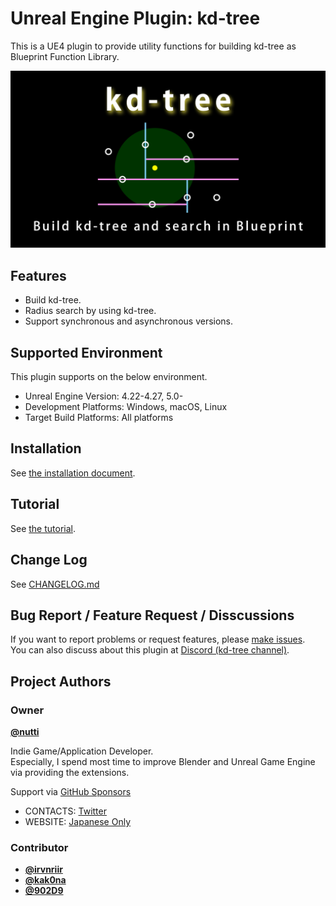 # Unreal Engine Plugin: kd-tree

This is a UE4 plugin to provide utility functions for building kd-tree as
Blueprint Function Library.

![Thumbnail](docs/images/thumbnail/kdtree.png)

## Features

* Build kd-tree.
* Radius search by using kd-tree.
* Support synchronous and asynchronous versions.

## Supported Environment

This plugin supports on the below environment.

* Unreal Engine Version: 4.22-4.27, 5.0-
* Development Platforms: Windows, macOS, Linux
* Target Build Platforms: All platforms

## Installation

See [the installation document](docs/installation.md).

## Tutorial

See [the tutorial](docs/tutorial.md).

## Change Log

See [CHANGELOG.md](CHANGELOG.md)

## Bug Report / Feature Request / Disscussions

If you want to report problems or request features, please
[make issues](https://github.com/nutti/UEPlugin-Kdtree/issues).  
You can also discuss about this plugin at [Discord (kd-tree channel)](https://discord.gg/8pPCN9vMhC).

## Project Authors

### Owner

[**@nutti**](https://github.com/nutti)

Indie Game/Application Developer.  
Especially, I spend most time to improve Blender and Unreal Game Engine via
providing the extensions.

Support via [GitHub Sponsors](https://github.com/sponsors/nutti)

* CONTACTS: [Twitter](https://twitter.com/nutti__)
* WEBSITE: [Japanese Only](https://colorful-pico.net/)

### Contributor

* [**@irvnriir**](https://github.com/irvnriir)
* [**@kak0na**](https://github.com/kak0na)
* [**@902D9**](https://github.com/902D9)
